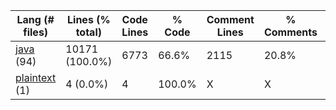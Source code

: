 |Lang (# files)|Lines (% total)|Code Lines|% Code|Comment Lines|% Comments|Blank Lines|% Blank|
| --- | --- | --- | --- | --- | --- | --- | --- |
|[java](https://github.com/FRCTeam5199/Robot-Code-2021/tree/souper-secret-contraband/Statistics/java/LinesDescending.md) (94)|10171 (100.0%)|6773|66.6%|2115|20.8%|1283|12.6%|
|[plaintext](https://github.com/FRCTeam5199/Robot-Code-2021/tree/souper-secret-contraband/Statistics/plaintext/LinesDescending.md) (1)|4 (0.0%)|4|100.0%|X|X|0|0.0%|